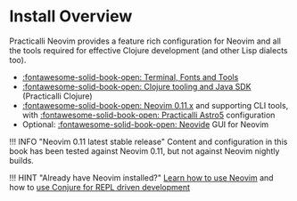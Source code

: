 # Install Overview

Practicalli Neovim provides a feature rich configuration for Neovim and all the tools required for effective Clojure development (and other Lisp dialects too).

- [:fontawesome-solid-book-open: Terminal, Fonts and Tools](terminal-tools.md)
- [:fontawesome-solid-book-open: Clojure tooling and Java SDK](https://practical.li/clojure/install/) (Practicalli Clojure)
- [:fontawesome-solid-book-open: Neovim 0.11.x](neovim.md) and supporting CLI tools, with [:fontawesome-solid-book-open: Practicalli Astro5](neovim/#practicalli-astro-config) configuration
- Optional: [:fontawesome-solid-book-open: Neovide](neovide.md) GUI for Neovim

!!! INFO "Neovim 0.11 latest stable release"
    Content and configuration in this book has been tested against Neovim 0.11, but not against Neovim nightly builds.

!!! HINT "Already have Neovim installed?"
    [Learn how to use Neovim](../using-neovim/index.md) and how to [use Conjure for REPL driven development](../clojure-repl-workfolow/index.md)
